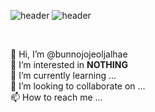 ![header](https://capsule-render.vercel.app/api?color=auto&type=transparent&height=250&text=Ctrl+c,%20Ctrl\+v%20Artist&fontSize=70&fontColor=FF5E00&fontAlignY=50&fontAlign=50&animation=twinkling)
![header](https://capsule-render.vercel.app/api?type=rect&color=30363D&height=0.8)

                    



<br>

👋 Hi, I’m @bunnojojeoljalhae <br>
👀 I’m interested in <b>NOTHING</b> <br>
🌱 I’m currently learning ... <br>
💞️ I’m looking to collaborate on ... <br>
📫 How to reach me ... <br>



<!---
bunnojojeoljalhae/bunnojojeoljalhae is a ✨ special ✨ repository because its `README.md` (this file) appears on your GitHub profile.
You can click the Preview link to take a look at your changes.
--->
